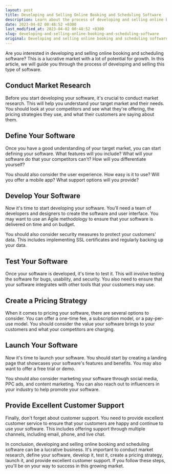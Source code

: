```yaml
---
layout: post
title: Developing and Selling Online Booking and Scheduling Software
description: Learn about the process of developing and selling online booking and scheduling software, from market research to pricing strategies.
date: 2023-04-02 00:48:52 +0300
last_modified_at: 2023-04-02 00:48:52 +0300
slug: developing-and-selling-online-booking-and-scheduling-software
original: Developing and selling online booking and scheduling software
---
```

Are you interested in developing and selling online booking and scheduling software? This is a lucrative market with a lot of potential for growth. In this article, we will guide you through the process of developing and selling this type of software.

## Conduct Market Research

Before you start developing your software, it's crucial to conduct market research. This will help you understand your target market and their needs. You should look at your competitors and see what they're offering, the pricing strategies they use, and what their customers are saying about them.

## Define Your Software

Once you have a good understanding of your target market, you can start defining your software. What features will you include? What will your software do that your competitors can't? How will you differentiate yourself?

You should also consider the user experience. How easy is it to use? Will you offer a mobile app? What support options will you provide?

## Develop Your Software

Now it's time to start developing your software. You'll need a team of developers and designers to create the software and user interface. You may want to use an Agile methodology to ensure that your software is delivered on time and on budget.

You should also consider security measures to protect your customers' data. This includes implementing SSL certificates and regularly backing up your data.

## Test Your Software

Once your software is developed, it's time to test it. This will involve testing the software for bugs, usability, and security. You also need to ensure that your software integrates with other tools that your customers may use.

## Create a Pricing Strategy

When it comes to pricing your software, there are several options to consider. You can offer a one-time fee, a subscription model, or a pay-per-use model. You should consider the value your software brings to your customers and what your competitors are charging.

## Launch Your Software

Now it's time to launch your software. You should start by creating a landing page that showcases your software's features and benefits. You may also want to offer a free trial or demo.

You should also consider marketing your software through social media, PPC ads, and content marketing. You can also reach out to influencers in your industry to help promote your software.

## Provide Excellent Customer Support

Finally, don't forget about customer support. You need to provide excellent customer service to ensure that your customers are happy and continue to use your software. This includes offering support through multiple channels, including email, phone, and live chat.

In conclusion, developing and selling online booking and scheduling software can be a lucrative business. It's important to conduct market research, define your software, develop it, test it, create a pricing strategy, launch it, and provide excellent customer support. If you follow these steps, you'll be on your way to success in this growing market.